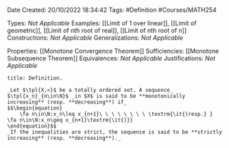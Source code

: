 <div class="topSpace"></div>

Date Created: 20/10/2022 18:34:42
Tags: #Definition #Courses/MATH254

Types: _Not Applicable_
Examples: [[Limit of 1 over linear]], [[Limit of geometric]], [[Limit of nth root of real]], [[Limit of nth root of n]]
Constructions: _Not Applicable_
Generalizations: _Not Applicable_

Properties: [[Monotone Convergence Theorem]]
Sufficiencies: [[Monotone Subsequence Theorem]]
Equivalences: _Not Applicable_
Justifications: _Not Applicable_

``` ad-Definition
title: Definition.

_Let $\tpl{X,<}$ be a totally ordered set. A sequence_ $\tpl{x_n}_{n\in\N}$ _in $X$ is said to be **monotonically increasing** (resp. **decreasing**) if_
$$\begin{equation}
    \fa n\in\N:x_n\leq x_{n+1}\ \ \ \ \ \ \ \ \textrm{\it{(resp.} } \fa n\in\N:x_n\geq x_{n+1}\textrm{\it{)}}
\end{equation}$$
_If the inequalities are strict, the sequence is said to be **strictly increasing** (resp. **decreasing**)._

```
